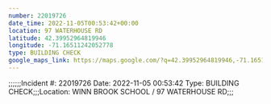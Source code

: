 ```yaml
---
number: 22019726
date_time: 2022-11-05T00:53:42+00:00
location: 97 WATERHOUSE RD
latitude: 42.39952964819946
longitude: -71.16511242052778
type: BUILDING CHECK
google_maps_link: https://maps.google.com/?q=42.39952964819946,-71.16511242052778
---
```


;;;;;;Incident #: 22019726  Date: 2022-11-05 00:53:42   Type: BUILDING CHECK;;;Location: WINN BROOK SCHOOL / 97 WATERHOUSE RD;;;
